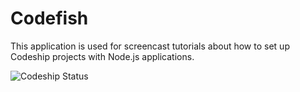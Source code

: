 Codefish
======================

This application is used for screencast tutorials about how to set up Codeship projects with Node.js applications.

![Codeship Status](https://www.codeship.io/projects/ade10500-1244-0131-eb34-7ede9d09110e/status)
